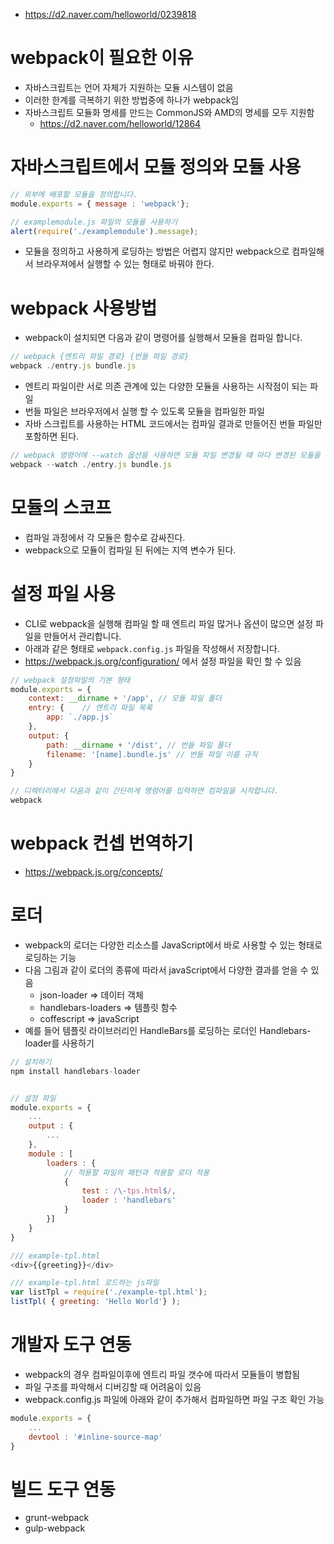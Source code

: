 * https://d2.naver.com/helloworld/0239818

# webpack이 필요한 이유
* 자바스크립트는 언어 자체가 지원하는 모듈 시스템이 없음
* 이러한 한계를 극복하기 위한 방법중에 하나가 webpack임
* 자바스크립트 모듈화 명세를 만드는 CommonJS와 AMD의 명세를 모두 지원함
  * https://d2.naver.com/helloworld/12864
# 자바스크립트에서 모듈 정의와 모듈 사용
```js
// 외부에 배포할 모듈을 정의합니다. 
module.exports = { message : 'webpack'};

// examplemodule.js 파일의 모듈을 사용하기
alert(require('./examplemodule').message);
```
* 모듈을 정의하고 사용하게 로딩하는 방법은 어렵지 않지만 webpack으로 컴파일해서 브라우져에서 실행할 수 있는 형태로 바꿔야 한다. 

# webpack 사용방법 
* webpack이 설치되면 다음과 같이 명령어를 실행해서 모듈을 컴파일 합니다. 
```js
// webpack {엔트리 파일 경로} {번들 파일 경로}
webpack ./entry.js bundle.js
```
* 엔트리 파일이란 서로 의존 관계에 있는 다양한 모듈을 사용하는 시작점이 되는 파일
* 번들 파일은 브라우저에서 실행 할 수 있도록 모듈을 컴파일한 파일
* 자바 스크립트를 사용하는 HTML 코드에서는 컴파일 결과로 만들어진 번들 파일만 포함하면 된다. 

```js
// webpack 명령어에 --watch 옵션을 사용하면 모듈 파일 변경될 때 마다 변경된 모듈을 자동으로 다시 컴파일 합니다. 
webpack --watch ./entry.js bundle.js  
```

# 모듈의 스코프 
* 컴파일 과정에서 각 모듈은 함수로 감싸진다. 
* webpack으로 모듈이 컴파일 된 뒤에는 지역 변수가 된다.

# 설정 파일 사용
* CLI로 webpack을 실행해 컴파일 할 때 엔트리 파일 많거나 옵션이 많으면 설정 파일을 만들어서 관리합니다. 
* 아래과 같은 형태로 `webpack.config.js` 파일을 작성해서 저장합니다. 
* https://webpack.js.org/configuration/ 에서 설정 파일을 확인 할 수 있음
```js
// webpack 설정파일의 기본 형태
module.exports = {
    context: __dirname + '/app', // 모듈 파일 폴더
    entry: {    // 엔트리 파일 목록
        app: `./app.js`
    },
    output: {
        path: __dirname + '/dist', // 번들 파일 폴더
        filename: '[name].bundle.js' // 번들 파일 이름 규칙
    }
}

// 디렉터리에서 다음과 같이 간단하게 명령어를 입력하면 컴파일을 시작합니다. 
webpack
```

# webpack 컨셉 번역하기 
* https://webpack.js.org/concepts/

# 로더 
* webpack의 로더는 다양한 리소스를 JavaScript에서 바로 사용할 수 있는 형태로 로딩하는 기능
* 다음 그림과 같이 로더의 종류에 따라서 javaScript에서 다양한 결과를 얻을 수 있음
  * json-loader => 데이터 객체
  * handlebars-loaders => 템플릿 함수
  * coffescript => javaScript
* 예를 들어 템플릿 라이브러리인 HandleBars를 로딩하는 로더인 Handlebars-loader를 사용하기
```js
// 설치하기 
npm install handlebars-loader


// 설정 파일 
module.exports = {
    ...
    output : {
        ...
    },
    module : [
        loaders : {
            // 적용할 파일의 패턴과 적용할 로더 적용
            {
                test : /\-tps.html$/,
                loader : 'handlebars'
            }     
        }]
    }
}

/// example-tpl.html
<div>{{greeting}}</div>

/// example-tpl.html 로드하는 js파일
var listTpl = require('./example-tpl.html');
listTpl( { greeting: 'Hello World'} );
```

# 개발자 도구 연동
* webpack의 경우 컴파일이후에 엔트리 파일 갯수에 따라서 모듈들이 병합됨 
* 파일 구조를 파악해서 디버깅할 때 어려움이 있음
* webpack.config.js 파일에 아래와 같이 추가해서 컴파일하면 파일 구조 확인 가능
```js
module.exports = {
    ...
    devtool : '#inline-source-map'
}
```

# 빌드 도구 연동
* grunt-webpack
* gulp-webpack